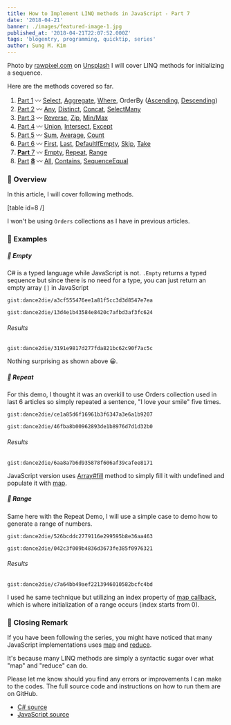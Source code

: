 ```yaml
---
title: How to Implement LINQ methods in JavaScript - Part 7
date: '2018-04-21'
banner: ./images/featured-image-1.jpg
published_at: '2018-04-21T22:07:52.000Z'
tags: 'blogentry, programming, quicktip, series'
author: Sung M. Kim
---
```


Photo by [rawpixel.com](https://unsplash.com/photos/_2uxSN-8f9A?utm_source=unsplash&utm_medium=referral&utm_content=creditCopyText) on [Unsplash](https://unsplash.com/search/photos/lucky-seven?utm_source=unsplash&utm_medium=referral&utm_content=creditCopyText) I will cover LINQ methods for initializing a sequence.

Here are the methods covered so far.

1. [Part 1](https://sung.codes/blog/2018/02/24/approximate-equivalent-linq-methods-javascript/) 〰️ [Select](https://sung.codes/blog/2018/02/24/approximate-equivalent-linq-methods-javascript/#select), [Aggregate](https://www.slightedgemate-equivalent-linq-methods-javascript/#aggregate), [Where](https://sung.codes/blog/2018/02/24/approximate-equivalent-linq-methods-javascript/#where), OrderBy ([Ascending](https://sung.codes/blog/2018/02/24/approximate-equivalent-linq-methods-javascript/#orderByAscending), [Descending](https://sung.codes/blog/2018/02/24/approximate-equivalent-linq-methods-javascript/#orderByDescending))
2. [Part 2](https://sung.codes/blog/2018/03/03/approximate-equivalent-linq-methods-javascript-part-2/) 〰️ [Any](https://sung.codes/blog/2018/03/03/approximate-equivalent-linq-methods-javascript-part-2/#any), [Distinct](https://sung.codes/blog/2018/03/03/approximate-equivalent-linq-methods-javascript-part-2/#distinct), [Concat](https://sung.codes/blog/2018/03/03/approximate-equivalent-linq-methods-javascript-part-2/#concat), [SelectMany](https://sung.codes/blog/2018/03/03/approximate-equivalent-linq-methods-javascript-part-2/#selectmany)
3. [Part 3](https://sung.codes/blog/2018/03/10/an-approximate-equivalent-of-linq-methods-in-javascript-part-3/) 〰️ [Reverse](https://sung.codes/blog/2018/03/10/an-approximate-equivalent-of-linq-methods-in-javascript-part-3/#reverse), [Zip](https://sung.codes/blog/2018/03/10/an-approximate-equivalent-of-linq-methods-in-javascript-part-3/#zip), [Min/Max](https://sung.codes/blog/2018/03/10/an-approximate-equivalent-of-linq-methods-in-javascript-part-3/#minmax)
4. [Part 4](https://sung.codes/blog/2018/03/21/an-approximate-equivalent-of-linq-methods-in-javascript-part-4/) 〰️ [Union](https://sung.codes/blog/2018/03/21/an-approximate-equivalent-of-linq-methods-in-javascript-part-4/#union), [Intersect](https://sung.codes/blog/2018/03/21/an-approximate-equivalent-of-linq-methods-in-javascript-part-4/#intersect), [Except](https://sung.codes/blog/2018/03/21/an-approximate-equivalent-of-linq-methods-in-javascript-part-4/#except)
5. [Part 5](https://sung.codes/blog/2018/03/31/an-approximate-equivalent-of-linq-methods-in-javascript-part-5/) 〰️ [Sum](https://sung.codes/blog/2018/03/31/an-approximate-equivalent-of-linq-methods-in-javascript-part-5/#sum), [Average](https://sung.codes/blog/2018/03/31/an-approximate-equivalent-of-linq-methods-in-javascript-part-5/#average), [Count](https://sung.codes/blog/2018/03/31/an-approximate-equivalent-of-linq-methods-in-javascript-part-5/#count)
6. [Part 6](https://sung.codes/blog/2018/04/14/an-approximate-equivalent-of-linq-methods-in-javascript-part-6/) 〰️ [First](https://sung.codes/blog/2018/04/14/an-approximate-equivalent-of-linq-methods-in-javascript-part-6/#first), [Last](https://sung.codes/blog/2018/04/14/an-approximate-equivalent-of-linq-methods-in-javascript-part-6/#last), [DefaultIfEmpty](https://sung.codes/blog/2018/04/14/an-approximate-equivalent-of-linq-methods-in-javascript-part-6/#defaultIfEmpty), [Skip](https://sung.codes/blog/2018/04/14/an-approximate-equivalent-of-linq-methods-in-javascript-part-6/#skip), [Take](https://sung.codes/blog/2018/04/14/an-approximate-equivalent-of-linq-methods-in-javascript-part-6/#take)
7. [**Part** 7](https://sung.codes/blog/2018/04/21/an-approximate-equivalent-of-linq-methods-in-javascript-part-7/) 〰️ [Empty](https://sung.codes/blog/2018/04/21/an-approximate-equivalent-of-linq-methods-in-javascript-part-7#empty), [Repeat](https://sung.codes/blog/2018/04/21/an-approximate-equivalent-of-linq-methods-in-javascript-part-7#repeat), [Range](https://sung.codes/blog/2018/04/21/an-approximate-equivalent-of-linq-methods-in-javascript-part-7#range)
8. [P](https://sung.codes/blog/2018/04/28/how-to-implement-linq-methods-in-javascript-part-8/)[art](https://sung.codes/blog/2018/04/28/how-to-implement-linq-methods-in-javascript-part-8/) **[8](https://sung.codes/blog/2018/04/28/how-to-implement-linq-methods-in-javascript-part-8/)** 〰️ [All](#all), [Contains](#contains), [SequenceEqual](#sequenceEqual)

### 🔴 Overview

In this article, I will cover following methods.

\[table id=8 /\]

I won't be using `Orders` collections as I have in previous articles.

### 🔴 Examples

##### 🔸 Empty

C# is a typed language while JavaScript is not. `.Empty` returns a typed sequence but since there is no need for a type, you can just return an empty array `[]` in JavaScript

`gist:dance2die/a3cf555476ee1a81f5cc3d3d8547e7ea`

`gist:dance2die/13d4e1b43584e8420c7afbd3af3fc624`

###### Results

`gist:dance2die/3191e9817d277fda821bc62c90f7ac5c`

Nothing surprising as shown above 😀.

##### 🔸 Repeat

For this demo, I thought it was an overkill to use Orders collection used in last 6 articles so simply repeated a sentence, "I love your smile" five times.

`gist:dance2die/ce1a85d6f16961b3f6347a3e6a1b9207`

`gist:dance2die/46fba8b00962893de1b8976d7d1d32b0`

###### Results

`gist:dance2die/6aa8a7b6d935878f606af39cafee8171`

JavaScript version uses [Array#fill](https://developer.mozilla.org/en-US/docs/Web/JavaScript/Reference/Global_Objects/Array/fill) method to simply fill it with undefined and populate it with [map](https://developer.mozilla.org/en-US/docs/Web/JavaScript/Reference/Global_Objects/Array/map).

##### 🔸 Range

Same here with the Repeat Demo, I will use a simple case to demo how to generate a range of numbers.

`gist:dance2die/526bcddc2779116e299595b8e36aa463`

`gist:dance2die/042c3f009b4836d3673fe385f0976321`

###### Results

`gist:dance2die/c7a64bb49aef2213946010582bcfc4bd`

I used he same technique but utilizing an index property of [map callback](https://developer.mozilla.org/en-US/docs/Web/JavaScript/Reference/Global_Objects/Array/map#Syntax), which is where initialization of a range occurs (index starts from 0).

### 🔴 Closing Remark

If you have been following the series, you might have noticed that many JavaScript implementations uses [map](https://developer.mozilla.org/en-US/docs/Web/JavaScript/Reference/Global_Objects/Array/map) and [reduce](https://developer.mozilla.org/en-US/docs/Web/JavaScript/Reference/Global_Objects/Array/Reduce).

It's because many LINQ methods are simply a syntactic sugar over what "map" and "reduce" can do.

Please let me know should you find any errors or improvements I can make to the codes. The full source code and instructions on how to run them are on GitHub.

- [C# source](https://github.com/dance2die/blog.LinqAndJavascript.CSharpDemo)
- [JavaScript source](https://github.com/dance2die/blog.LinqAndJavascript.JavascriptDemo)

